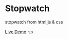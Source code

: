 # Stopwatch
stopwatch from html,js &amp; css

[Live Demo](https://mohitjadaun2026.github.io/Stopwatch/hape.html) :point_left:
